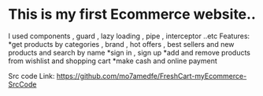 # This is my first Ecommerce website..

I used components , guard , lazy loading , pipe , interceptor ..etc
Features:
*get products by categories , brand , hot offers , best sellers and new products and search by name
*sign in , sign up
*add and remove products from wishlist and shopping cart
*make cash and online payment

Src code Link:   https://github.com/mo7amedfe/FreshCart-myEcommerce-SrcCode
